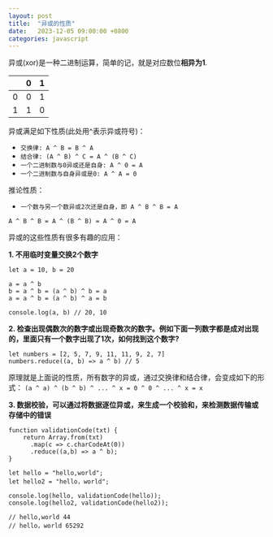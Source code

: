 ```yaml
---
layout: post
title:  "异或的性质"
date:   2023-12-05 09:00:00 +0800
categories: javascript
--- 
```


异或(xor)是一种二进制运算，简单的记，就是对应数位**相异为1**.

|  | 0 | 1 |
| ---- | ---- | ---- | 
| 0 | 0 | 1 |
| 1 | 1 | 0 |

异或满足如下性质(此处用^表示异或符号)：

- `交换律: A ^ B = B ^ A`
- `结合律: (A ^ B) ^ C = A ^ (B ^ C)`
- `一个二进制数与0异或还是自身: A ^ 0 = A` 
- `一个二进制数与自身异或是0: A ^ A = 0`

推论性质：

- `一个数与另一个数异或2次还是自身，即 A ^ B ^ B = A`

```A ^ B ^ B = A ^ (B ^ B) = A ^ 0 = A```

异或的这些性质有很多有趣的应用：

**1. 不用临时变量交换2个数字**
```
let a = 10, b = 20

a = a ^ b
b = a ^ b = (a ^ b) ^ b = a 
a = a ^ b = (a ^ b) ^ a = b 

console.log(a, b) // 20, 10
```

**2. 检查出现偶数次的数字或出现奇数次的数字。例如下面一列数字都是成对出现的，里面只有一个数字出现了1次，如何找到这个数字?**

```
let numbers = [2, 5, 7, 9, 11, 11, 9, 2, 7]
numbers.reduce((a, b) => a ^ b) // 5
```

原理就是上面说的性质，所有数字的异或，通过交换律和结合律，会变成如下的形式：
```(a ^ a) ^ (b ^ b) ^ ... ^ x = 0 ^ 0 ^ ... ^ x = x```

**3. 数据校验，可以通过将数据逐位异或，来生成一个校验和，来检测数据传输或存储中的错误**
```
function validationCode(txt) {
	return Array.from(txt)
	  .map(c => c.charCodeAt(0))
	  .reduce((a,b) => a ^ b); 
}

let hello = "hello,world";
let hello2 = "hello，world";

console.log(hello, validationCode(hello));
console.log(hello2, validationCode(hello2));

// hello,world 44
// hello，world 65292 
```

